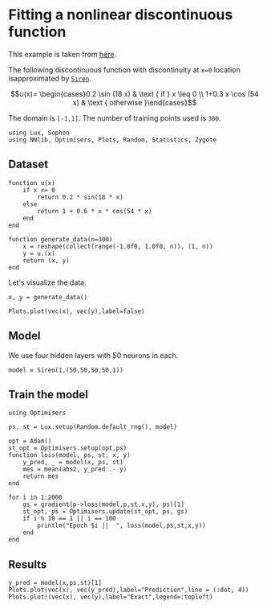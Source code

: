 # Fitting a nonlinear discontinuous function

This example is taken from [here](https://royalsocietypublishing.org/doi/epdf/10.1098/rspa.2020.0334).


The following  discontinuous  function  with  discontinuity  at ``x=0``  location  isapproximated by [`Siren`](@ref).

```math
u(x)= \begin{cases}0.2 \sin (18 x) & \text { if } x \leq 0 \\ 1+0.3 x \cos (54 x) & \text { otherwise }\end{cases}
```
The domain is ``[-1,1]``. The number of training points used is `300`.


```@example
using Lux, Sophon
using NNlib, Optimisers, Plots, Random, Statistics, Zygote
```

## Dataset

```@example
function u(x)
    if x <= 0
        return 0.2 * sin(18 * x)
    else
        return 1 + 0.6 * x * cos(54 * x)
    end
end

function generate_data(n=300)
    x = reshape(collect(range(-1.0f0, 1.0f0, n)), (1, n))
    y = u.(x)
    return (x, y)
end
```

Let's visualize the data.

```@example
x, y = generate_data()

Plots.plot(vec(x), vec(y),label=false)
```
## Model
We use four hidden layers with 50 neurons in each.
```@example
model = Siren(1,(50,50,50,50,1))
```
## Train the model

```@example
using Optimisers

ps, st = Lux.setup(Random.default_rng(), model)

opt = Adam()
st_opt = Optimisers.setup(opt,ps)
function loss(model, ps, st, x, y)
    y_pred, _ = model(x, ps, st)
    mes = mean(abs2, y_pred .- y)
    return mes
end

for i in 1:2000
    gs = gradient(p->loss(model,p,st,x,y), ps)[1]
    st_opt, ps = Optimisers.update(st_opt, ps, gs)
    if i % 10 == 1 || i == 100
        println("Epoch $i ||  ", loss(model,ps,st,x,y))
    end
end
```
## Results
```@example
y_pred = model(x,ps,st)[1]
Plots.plot(vec(x), vec(y_pred),label="Prediction",line = (:dot, 4))
Plots.plot!(vec(x), vec(y),label="Exact",legend=:topleft)
```

